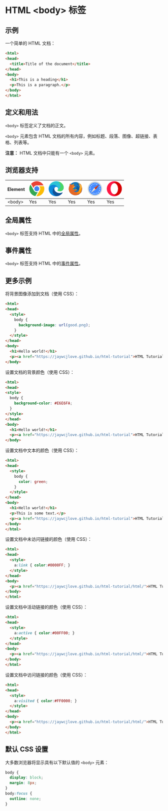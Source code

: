 HTML \<body> 标签
===

## 示例

一个简单的 HTML 文档：

```html idoc:preview:iframe
<html>
<head>
  <title>Title of the document</title>
</head>
<body>
  <h1>This is a heading</h1>
  <p>This is a paragraph.</p>
</body>
</html>
```

## 定义和用法

`<body>` 标签定义了文档的正文。

`<body>` 元素包含 HTML 文档的所有内容，例如标题、段落、图像、超链接、表格、列表等。

**注意：** HTML 文档中只能有一个 `<body>` 元素。

## 浏览器支持

| Element  | ![chrome][1] | ![edge][2] | ![firefox][3] | ![safari][4] | ![opera][5] |
| ------- | --- | --- | --- | --- | --- |
| \<body> | Yes | Yes | Yes | Yes | Yes |
<!--rehype:style=width: 100%; display: inline-table;-->

## 全局属性

`<body>` 标签支持 HTML 中的[全局属性](../reference/standardattributes.md)。

## 事件属性

`<body>` 标签支持 HTML 中的[事件属性](../reference/eventattributes.md)。

## 更多示例

将背景图像添加到文档（使用 CSS）：

```html idoc:preview:iframe
<html>
<head>
  <style>
    body {
      background-image: url(good.png);
    }
  </style>
</head>
<body>
  <h1>Hello world!</h1>
  <p><a href="https://jaywcjlove.github.io/html-tutorial">HTML Tutorial!</a></p>
</body>
```

设置文档的背景颜色（使用 CSS）：

```html idoc:preview:iframe
<html>
<head>
<style>
  body {
    background-color: #E6E6FA;
  }
</style>
</head>
<body>
  <h1>Hello world!</h1>
  <p><a href="https://jaywcjlove.github.io/html-tutorial">HTML Tutorial!</a></p>
</body>
```

设置文档中文本的颜色（使用 CSS）：

```html idoc:preview:iframe
<html>
<head>
  <style>
    body {
      color: green;
    }
  </style>
</head>
<body>
  <h1>Hello world!</h1>
  <p>This is some text.</p>
  <p><a href="https://jaywcjlove.github.io/html-tutorial">HTML Tutorial!</a></p>
</body>
</html>
```

设置文档中未访问链接的颜色（使用 CSS）：

```html idoc:preview:iframe
<html>
<head>
  <style>
    a:link { color:#0000FF; }
  </style>
</head>
<body>
  <p><a href="https://jaywcjlove.github.io/html-tutorial/html/">HTML Tutorial</a></p>
</body>
</html>
```

设置文档中活动链接的颜色（使用 CSS）：

```html idoc:preview:iframe
<html>
<head>
  <style>
    a:active { color:#00FF00; }
  </style>
</head>
<body>
  <p><a href="https://jaywcjlove.github.io/html-tutorial/html/">HTML Tutorial</a></p>
</body>
</html>
```

设置文档中访问链接的颜色（使用 CSS）：

```html idoc:preview:iframe
<html>
<head>
  <style>
    a:visited { color:#FF0000; }
  </style>
</head>
<body>
  <p><a href="https://jaywcjlove.github.io/html-tutorial/html/">HTML Tutorial</a></p>
</body>
</html>
```

## 默认 CSS 设置

大多数浏览器将显示具有以下默认值的 `<body>` 元素：

```css
body {
  display: block;
  margin: 8px;
}
body:focus {
  outline: none;
}
```

[1]: ../assets/chrome.svg
[2]: ../assets/edge.svg
[3]: ../assets/firefox.svg
[4]: ../assets/safari.svg
[5]: ../assets/opera.svg